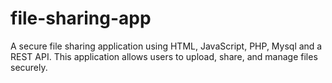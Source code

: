 # file-sharing-app
A secure file sharing application using HTML, JavaScript, PHP, Mysql and a REST  API. This application allows users to upload, share, and manage files securely. 
